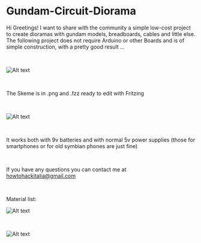# Gundam-Circuit-Diorama

Hi Greetings! I want to share with the community a simple low-cost project to create dioramas with gundam models, breadboards, cables and little else.
The following project does not require Arduino or other Boards and is of simple construction, with a pretty good result ...

<br>

![Alt text](http://i63.tinypic.com/313ssjn.jpg "Dark Samurai Gundam Circuit Diorama by $appoh$ama & HowToHackItalia")

<br>

The Skeme is in .png and .fzz ready to edit with Fritzing

<br>

![Alt text](http://i63.tinypic.com/9rjggo.jpg "Scheme Fritzing Gundam Circuit Diorama by $appoh$ama & HowToHackItalia")

<br>


It works both with 9v batteries and with normal 5v power supplies (those for smartphones or for old symbian phones are just fine)

<br>

If you have any questions you can contact me at howtohackitalia@gmail.com

<br>

Material list:


![Alt text](http://i67.tinypic.com/s49q8y.jpg "Gundam Circuit Diorama by $appoh$ama & HowToHackItalia 3")



<br>

![Alt text](http://i65.tinypic.com/10mpspf.jpg "Gundam Circuit Diorama by $appoh$ama & HowToHackItalia 2")

<br>

